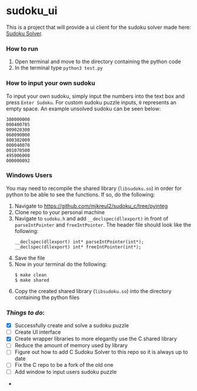 # sudoku_ui

This is a project that will provide a ui client for the sudoku solver made here: [Sudoku Solver](https://github.com/mjkreul2/sudoku_c/tree/pyinteg).



### How to run
1. Open terminal and move to the directory containing the python code
2. In the terminal type `python3 test.py`

### How to input your own sudoku
To input your own sudoku, simply input the numbers into the text box and press `Enter Sudoku`.  For custom sudoku puzzle inputs, `0` represents an empty space.  An example unsolved sudoku can be seen below:

```
380000000
000400785
009020300
060090000
800302009
000040070
001070500
495006000
000000092
```

### Windows Users
You may need to recompile the shared library (`libsudoku.so`) in order for python to be able to see the functions.
If so, do the following:
1. Navigate to https://github.com/mjkreul2/sudoku_c/tree/pyinteg
2. Clone repo to your personal machine
3. Navigate to `sudoku.h` and add `__declspec(dllexport)` in front of `parseIntPointer` and `freeIntPointer`. The header file should look like the following:
   ```
   __declspec(dllexport) int* parseIntPointer(int*);
   __declspec(dllexport) int* freeIntPointer(int*); 
   ```
4. Save the file
5. Now in your terminal do the following:
   ```Terminal
   $ make clean
   $ make shared 
   ```
6. Copy the created shared library (`libsudoku.so`) into the directory containing the python files

### *Things to do*:
- [x] Successfully create and solve a sudoku puzzle 
- [ ] Create UI interface 
- [x] Create wrapper libraries to more elegantly use the C shared library
- [ ] Reduce the amount of memory used by library
- [ ] Figure out how to add C Sudoku Solver to this repo so it is always up to date 
- [ ] Fix the C repo to be a fork of the old one 
- [ ] Add window to input users sudoku puzzle
- 
